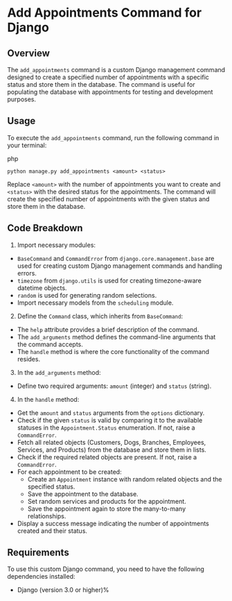 # Add Appointments Command for Django

Overview
--------

The `add_appointments` command is a custom Django management command designed to create a specified number of appointments with a specific status and store them in the database. The command is useful for populating the database with appointments for testing and development purposes.

Usage
-----

To execute the `add_appointments` command, run the following command in your terminal:

php

```shell
python manage.py add_appointments <amount> <status>
```

Replace `<amount>` with the number of appointments you want to create and `<status>` with the desired status for the appointments. The command will create the specified number of appointments with the given status and store them in the database.

Code Breakdown
--------------

1.  Import necessary modules:

*   `BaseCommand` and `CommandError` from `django.core.management.base` are used for creating custom Django management commands and handling errors.
*   `timezone` from `django.utils` is used for creating timezone-aware datetime objects.
*   `random` is used for generating random selections.
*   Import necessary models from the `scheduling` module.

2.  Define the `Command` class, which inherits from `BaseCommand`:

*   The `help` attribute provides a brief description of the command.
*   The `add_arguments` method defines the command-line arguments that the command accepts.
*   The `handle` method is where the core functionality of the command resides.

3.  In the `add_arguments` method:

*   Define two required arguments: `amount` (integer) and `status` (string).

4.  In the `handle` method:

*   Get the `amount` and `status` arguments from the `options` dictionary.
*   Check if the given `status` is valid by comparing it to the available statuses in the `Appointment.Status` enumeration. If not, raise a `CommandError`.
*   Fetch all related objects (Customers, Dogs, Branches, Employees, Services, and Products) from the database and store them in lists.
*   Check if the required related objects are present. If not, raise a `CommandError`.
*   For each appointment to be created:
    *   Create an `Appointment` instance with random related objects and the specified status.
    *   Save the appointment to the database.
    *   Set random services and products for the appointment.
    *   Save the appointment again to store the many-to-many relationships.
*   Display a success message indicating the number of appointments created and their status.

Requirements
------------

To use this custom Django command, you need to have the following dependencies installed:

*   Django (version 3.0 or higher)% 